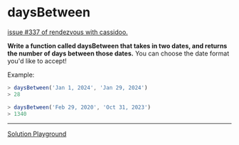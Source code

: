 # daysBetween

[issue #337 of rendezvous with cassidoo.](https://buttondown.email/cassidoo/archive/the-most-effective-way-to-do-it-is-to-do-it-5924/)

**Write a function called daysBetween that takes in two dates, and returns the number of days between those dates.**
You can choose the date format you'd like to accept!

Example:

```ts
> daysBetween('Jan 1, 2024', 'Jan 29, 2024')
> 28

> daysBetween('Feb 29, 2020', 'Oct 31, 2023')
> 1340
```

---

[Solution Playground](https://tsplay.dev/wOX6EN)
